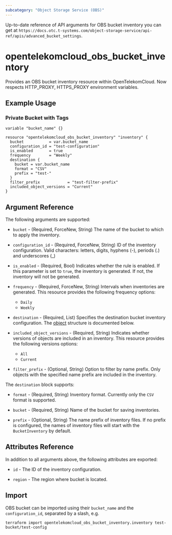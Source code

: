 ```yaml
---
subcategory: "Object Storage Service (OBS)"
---
```


Up-to-date reference of API arguments for OBS bucket inventory you can get at
`https://docs.otc.t-systems.com/object-storage-service/api-ref/apis/advanced_bucket_settings`.

# opentelekomcloud_obs_bucket_inventory

Provides an OBS bucket inventory resource within OpenTelekomCloud.
Now respects HTTP_PROXY, HTTPS_PROXY environment variables.

## Example Usage

### Private Bucket with Tags

```hcl
variable "bucket_name" {}

resource "opentelekomcloud_obs_bucket_inventory" "inventory" {
  bucket           = var.bucket_name
  configuration_id = "test-configuration"
  is_enabled       = true
  frequency        = "Weekly"
  destination {
    bucket = var.bucket_name
    format = "CSV"
    prefix = "test-"
  }
  filter_prefix            = "test-filter-prefix"
  included_object_versions = "Current"
}
```

## Argument Reference

The following arguments are supported:

* `bucket` - (Required, ForceNew, String) The name of the bucket to which to apply the inventory.

* `configuration_id` - (Required, ForceNew, String) ID of the inventory configuration. Valid characters:
  letters, digits, hyphens (-), periods (.) and underscores (_)

* `is_enabled` - (Required, Bool) Indicates whether the rule is enabled. If this parameter is set to `true`,
  the inventory is generated. If not, the inventory will not be generated.

* `frequency` - (Required, ForceNew, String) Intervals when inventories are generated.
  This resource provides the following frequency options:
    - `Daily`
    - `Weekly`

* `destination` - (Required, List) Specifies the destination bucket inventory configuration.
  The [object](#bucket_inventory_destination) structure is documented below.

* `included_object_versions` - (Required, String) Indicates whether versions of objects are included in an inventory.
  This resource provides the following versions options:
    - `All`
    - `Current`

* `filter_prefix` - (Optional, String) Option to filter by name prefix.
  Only objects with the specified name prefix are included in the inventory.

<a name="bucket_inventory_destination"></a>
The `destination` block supports:

* `format` - (Required, String) Inventory format. Currently only the `CSV` format is supported.

* `bucket` - (Required, String) Name of the bucket for saving inventories.

* `prefix` - (Optional, String) The name prefix of inventory files. If no prefix is configured,
  the names of inventory files will start with the `BucketInventory` by default.

## Attributes Reference

In addition to all arguments above, the following attributes are exported:

* `id` - The ID of the inventory configuration.

* `region` - The region where bucket is located.

## Import

OBS bucket can be imported using their `bucket_name` and the `configuration_id`, separated by a slash, e.g.

```shell
terraform import opentelekomcloud_obs_bucket_inventory.inventory test-bucket/test-config
```
